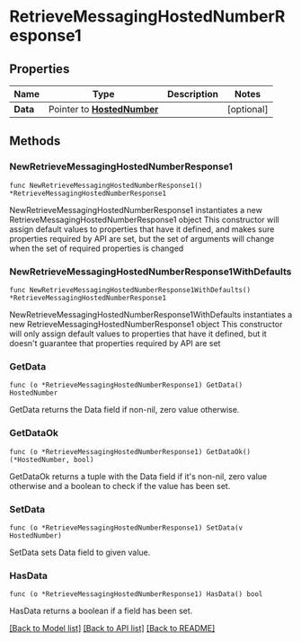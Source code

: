 # RetrieveMessagingHostedNumberResponse1

## Properties

Name | Type | Description | Notes
------------ | ------------- | ------------- | -------------
**Data** | Pointer to [**HostedNumber**](HostedNumber.md) |  | [optional] 

## Methods

### NewRetrieveMessagingHostedNumberResponse1

`func NewRetrieveMessagingHostedNumberResponse1() *RetrieveMessagingHostedNumberResponse1`

NewRetrieveMessagingHostedNumberResponse1 instantiates a new RetrieveMessagingHostedNumberResponse1 object
This constructor will assign default values to properties that have it defined,
and makes sure properties required by API are set, but the set of arguments
will change when the set of required properties is changed

### NewRetrieveMessagingHostedNumberResponse1WithDefaults

`func NewRetrieveMessagingHostedNumberResponse1WithDefaults() *RetrieveMessagingHostedNumberResponse1`

NewRetrieveMessagingHostedNumberResponse1WithDefaults instantiates a new RetrieveMessagingHostedNumberResponse1 object
This constructor will only assign default values to properties that have it defined,
but it doesn't guarantee that properties required by API are set

### GetData

`func (o *RetrieveMessagingHostedNumberResponse1) GetData() HostedNumber`

GetData returns the Data field if non-nil, zero value otherwise.

### GetDataOk

`func (o *RetrieveMessagingHostedNumberResponse1) GetDataOk() (*HostedNumber, bool)`

GetDataOk returns a tuple with the Data field if it's non-nil, zero value otherwise
and a boolean to check if the value has been set.

### SetData

`func (o *RetrieveMessagingHostedNumberResponse1) SetData(v HostedNumber)`

SetData sets Data field to given value.

### HasData

`func (o *RetrieveMessagingHostedNumberResponse1) HasData() bool`

HasData returns a boolean if a field has been set.


[[Back to Model list]](../README.md#documentation-for-models) [[Back to API list]](../README.md#documentation-for-api-endpoints) [[Back to README]](../README.md)


